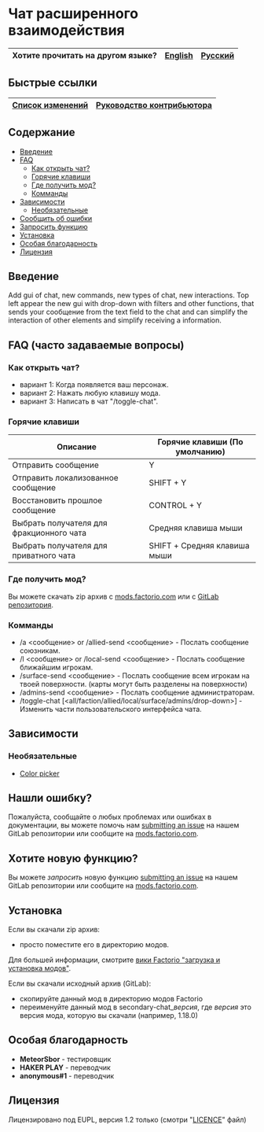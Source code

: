 # Чат расширенного взаимодействия

Хотите прочитать на другом языке? | [English](/README.md) | [Русский](/docs/ru/README.md)
|---|---|---|

## Быстрые ссылки

[Список изменений](/CHANGELOG.md) | [Руководство контрибьютора](CONTRIBUTING.md)
|---|---|

## Содержание

* [Введение](#overview)
* [FAQ](#faq)
    * [Как открыть чат?](#open-chat)
    * [Горячие клавиши](#hotkeys)
    * [Где получить мод?](#get-mod)
    * [Комманды](#commands)
* [Зависимости](#dependencies)
    * [Необязательные](#optional)
* [Сообщить об ошибки](#issue)
* [Запросить функцию](#feature)
* [Установка](#installing)
* [Особая благодарность](special-thanks)
* [Лицензия](#license)

## <a name="overview"></a> Введение

Add gui of chat, new commands, new types of chat, new interactions.
Top left appear the new gui with drop-down with filters and other functions, that sends your сообщение from the text field to the chat and can simplify the interaction of other elements and simplify receiving a information.

## <a name="faq"></a> FAQ (часто задаваемые вопросы)

### <a name="open-chat"></a> Как открыть чат?

* вариант 1: Когда появляется ваш персонаж.
* вариант 2: Нажать любую клавишу мода.
* вариант 3: Написать в чат "/toggle-chat".

### <a name="hotkeys"></a> Горячие клавиши

| Описание | Горячие клавиши (По умолчанию) |
| -------- | ---- |
| Отправить сообщение   | Y   |
| Отправить локализованное сообщение   | SHIFT + Y   |
| Восстановить прошлое сообщение  | CONTROL + Y   |
| Выбрать получателя для фракционного чата  | Средняя клавиша мыши  |
| Выбрать получателя для приватного чата  | SHIFT + Средняя клавиша мыши  |

### <a name="get-mod"></a> Где получить мод?

Вы можете скачать zip архив с [mods.factorio.com][homepage] или с [GitLab репозитория](https://gitlab.com/ZwerOxotnik/secondary-chat/tags).

### <a name="commands"></a> Комманды

* /a \<сообщение\> or /allied-send \<сообщение\> - Послать сообщение союзникам.
* /l \<сообщение\> or /local-send \<сообщение\> - Послать сообщение ближайшим игрокам.
* /surface-send \<сообщение\> - Послать сообщение всем игрокам на твоей поверхности. (карты могут быть разделены на поверхности)
* /admins-send \<сообщение\> - Послать сообщение администраторам.
* /toggle-chat [\<all/faction/allied/local/surface/admins/drop-down\>] - Изменить части пользовательского интерфейса чата.

## <a name="Optional"></a> Зависимости

### <a name="embedded"></a> Необязательные

* [Color picker](https://forums.factorio.com/viewtopic.php?f=97&t=30657)

## <a name="issue"></a> Нашли ошибку?

Пожалуйста, сообщайте о любых проблемах или ошибках в документации, вы можете помочь нам
[submitting an issue](https://gitlab.com/ZwerOxotnik/secondary-chat/issues) на нашем GitLab репозитории или сообщите на [mods.factorio.com](https://mods.factorio.com/mod/secondary-chat/discussion).

## <a name="feature"></a> Хотите новую функцию?

Вы можете *запросить* новую функцию [submitting an issue](https://gitlab.com/ZwerOxotnik/secondary-chat/issues) на нашем GitLab репозитории или сообщите на [mods.factorio.com](https://mods.factorio.com/mod/secondary-chat/discussion).

## <a name="installing"></a> Установка

Если вы скачали zip архив:

* просто поместите его в директорию модов.

Для большей информации, смотрите [вики Factorio "загрузка и установка модов"](https://wiki.factorio.com/Modding/ru#.D0.97.D0.B0.D0.B3.D1.80.D1.83.D0.B7.D0.BA.D0.B0_.D0.B8_.D1.83.D1.81.D1.82.D0.B0.D0.BD.D0.BE.D0.B2.D0.BA.D0.B0_.D0.BC.D0.BE.D0.B4.D0.BE.D0.B2).

Если вы скачали исходный архив (GitLab):

* скопируйте данный мод в директорию модов Factorio
* переименуйте данный мод в secondary-chat_*версия*, где *версия* это версия мода, которую вы скачали (например, 1.18.0)

## <a name="special-thanks"></a> Особая благодарность

* **MeteorSbor** - тестировщик
* **HAKER PLAY** - переводчик
* **anonymous#1** - переводчик

## <a name="license"></a> Лицензия

Лицензировано под EUPL, версия 1.2 только (смотри "[LICENCE](/LICENCE)" файл)

[homepage]: http://mods.factorio.com/mod/secondary-chat
[Factorio]: https://factorio.com/
